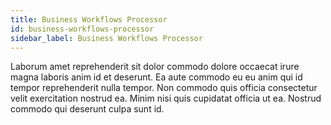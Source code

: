 ```yaml
---
title: Business Workflows Processor
id: business-workflows-processor
sidebar_label: Business Workflows Processor
---
```


<!-- @part src="parts/business-workflows-processor/h1-business-workflows-processor-description.md" -->

Laborum amet reprehenderit sit dolor commodo dolore occaecat irure magna laboris anim id et deserunt. Ea aute commodo eu eu anim qui id tempor reprehenderit nulla tempor. Non commodo quis officia consectetur velit exercitation nostrud ea. Minim nisi quis cupidatat officia ut ea. Nostrud commodo qui deserunt culpa sunt id.
<!-- @/part -->

<!-- @part src="parts/business-workflows-processor/h1-business-workflows-processor-body.md" -->
<!-- Your content goes here, replacing this comment -->
<!-- @/part -->

